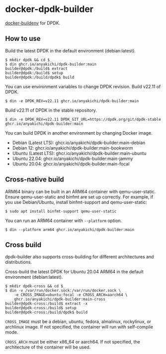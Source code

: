 # docker-dpdk-builder

[docker-buildenv](https://github.com/anyakichi/docker-buildenv) for DPDK.

## How to use

Build the latest DPDK in the default environment (debian:latest).

```
$ mkdir dpdk && cd $_
$ din ghcr.io/anyakichi/dpdk-builder:main
builder@dpdk:/build$ extract
builder@dpdk:/build$ setup
builder@dpdk:/build/dpdk$ build
```

You can use environment variables to change DPDK revision.  Build v22.11
of DPDK.

```
$ din -e DPDK_REV=v22.11 ghcr.io/anyakichi/dpdk-builder:main
```

Build v22.11 of DPDK in the stable repository.

```
$ din -e DPDK_REV=v22.11 DPDK_GIT_URL=https://dpdk.org/git/dpdk-stable ghcr.io/anyakichi/dpdk-builder:main
```

You can build DPDK in another environment by changing Docker image.

- Debian (Latest LTS): ghcr.io/anyakichi/dpdk-builder:main-debian
- Debian 12: ghcr.io/anyakichi/dpdk-builder:main-bookworm
- Ubuntu (Latest LTS): ghcr.io/anyakichi/dpdk-builder:main-ubuntu
- Ubuntu 22.04: ghcr.io/anyakichi/dpdk-builder:main-jammy
- Ubuntu 20.04: ghcr.io/anyakichi/dpdk-builder:main-focal

## Cross-native build

ARM64 binary can be built in an ARM64 container with qemu-user-static.
Ensure qemu-user-static and binfmt are set up correctly.  For example,
if you use Debian/Ubuntu, install binfmt-support and qemu-user-static:

```
$ sudo apt install binfmt-support qemu-user-static
```

You can run an ARM64 container with `--platform` option.

```
$ din --platform arm64 ghcr.io/anyakichi/dpdk-builder:main
```

## Cross build

dpdk-builder also supports cross-building for different architectures
and distributions.

Cross-build the latest DPDK for Ubuntu 20.04 ARM64 in the default
environment (debian:latest).

```
$ mkdir dpdk-cross && cd $_
$ din -v /var/run/docker.sock:/var/run/docker.sock \
    -e CROSS_IMAGE=ubuntu:focal -e CROSS_ARCH=aarch64 \
    ghcr.io/anyakichi/dpdk-builder:main-cross
builder@dpdk-cross:/build$ extract -x
builder@dpdk-cross:/build$ setup
builder@dpdk-cross:/build/dpdk$ build
```

`CROSS_IMAGE` must be a debian, ubuntu, fedora, almalinux, rockylinux,
or archlinux image.  If not specified, the container will run with
self-compile mode.

`CROSS_ARCH` must be either x86_64 or aarch64.  If not specified, the
architecture of the container will be used.
